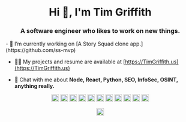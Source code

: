 <h1 align="center">Hi 👋, I'm Tim Griffith</h1>
<h3 align="center">A software engineer who likes to work on new things.</h3>
- 🔭 I’m currently working on [A Story Squad clone app.](https://github.com/ss-mvp)

- 👨‍💻 My projects and resume are available at [https://TimGriffith.us](https://TimGriffith.us)

- 💬 Chat with me about **Node, React, Python, SEO, InfoSec, OSINT, anything really.**

<p align="center">
    <img src="https://github.com/FortAwesome/Font-Awesome/blob/master/svgs/brands/react.svg" alt="react" width="20" height="20"/> 
    <img src="https://github.com/FortAwesome/Font-Awesome/blob/master/svgs/brands/aws.svg" alt="aws" width="20" height="20"/> 
    <img src="https://github.com/FortAwesome/Font-Awesome/blob/master/svgs/brands/bootstrap.svg" alt="bootstrap" width="20" height="20"/> 
    <img src="https://github.com/FortAwesome/Font-Awesome/blob/master/svgs/brands/css3-alt.svg" alt="css3" width="20" height="20"/> 
    <img src="https://github.com/FortAwesome/Font-Awesome/blob/master/svgs/brands/docker.svg" alt="docker" width="20" height="20"/> 
    <img src="https://github.com/FortAwesome/Font-Awesome/blob/master/svgs/brands/html5.svg" alt="html5" width="20" height="20"/> 
    <img src="https://github.com/FortAwesome/Font-Awesome/blob/master/svgs/brands/js-square.svg" alt="javascript" width="20" height="20"/> 
    <!-- <img src="https://konpa.github.io/devicon/devicon.git/icons/typescript/typescript-original.svg" alt="typescript" width="20" height="20"/>  -->
    <!-- <img src="https://konpa.github.io/devicon/devicon.git/icons/postgresql/postgresql-original-wordmark.svg" alt="postgresql" width="20" height="20"/>  -->
    <img src="https://github.com/FortAwesome/Font-Awesome/blob/master/svgs/brands/sass.svg" alt="sass" width="20" height="20"/> 
    <img src="https://github.com/FortAwesome/Font-Awesome/blob/master/svgs/brands/node.svg" alt="nodejs" width="20" height="20"/> 
    <img src="https://github.com/FortAwesome/Font-Awesome/blob/master/svgs/brands/python.svg" alt="python" width="20" height="20"/> 
    <img src="https://github.com/FortAwesome/Font-Awesome/blob/master/svgs/brands/linux.svg" alt="linux" width="20" height="20"/> 
    <!-- <img src="https://konpa.github.io/devicon/devicon.git/icons/redux/redux-original.svg" alt="redux" width="20" height="20"/>  -->
    <!-- <img src="https://konpa.github.io/devicon/devicon.git/icons/express/express-original-wordmark.svg" alt="express" width="20" height="20"/></p><p align="center"> <img src="https://github-readme-stats.vercel.app/api?username=grifmang&show_icons=true" alt="grifmang" /> </p> -->

<p align="center">
<a href="https://twitter.com/tim_the_ninja" target="blank"><img align="center" src="https://cdn.jsdelivr.net/npm/simple-icons@3.0.1/icons/twitter.svg" alt="tim_the_ninja" height="20" width="20" /></a>
</p>
